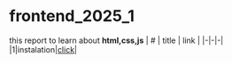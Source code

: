 # frontend_2025_1
 this report to learn about **html,css,js**
  | # | title | link |
  |-|-|-|
  |1|instalation|[click](classes/class1.md)|